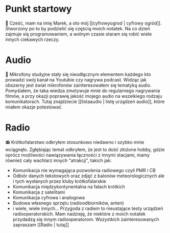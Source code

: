 # Punkt startowy
👋 Cześć, mam na imię Marek, a oto mój [[cyfrowyogrod | cyfrowy ogród]]. Stworzony po to by podzielić się częścią moich notatek.
Na co dzień zajmuje się programowaniem, a wolnym czasie staram się robić wiele innych ciekawych rzeczy.
# Audio
🎤 Mikrofony studyjne stały się nieodłącznym elementem każdego kto prowadzi swój kanał na Youtubie czy nagrywa podcast. Widząc jak obszerny jest świat mikrofonów zainteresowałem się tematyką audio. Pomyślałem, że taka wiedza zmotywuje mnie do regularnego nagrywania filmów, a przy okazji poprawię jakość mojego audio na wszelkiego rodzaju komunikatorach. Tutaj znajdziecie [[listaaudio | listę urządzeń audio]], które miałem okazje potestować.
# Radio
📻 Krótkofalarstwo odkryłem stosunkowo niedawno i szybko mnie wciągnęło. Zgłębiając temat odkryłem, że jest to dość złożone hobby, gdzie oprócz możliwości nawiązywania łączności z innymi stacjami, mamy również cały wachlarz innych "atrakcji", takich jak:
- Komunikacja nie wymagająca pozwolenia radiowego czyli PMR i CB
- Odbiór danych tekstowych oraz zdjęć z balonów meteorologicznych ale i tych wysłanych przez kluby krótkofalarskie
- Komunikacja międzykontynentalna na falach krótkich
- Komunikacja z satelitami
- Komunikacja cyfrowa i analogowa
- Budowa własnego sprzętu (radioodbiorników, anten)
- i wiele, wiele innych...
Przygoda z radiem to nieustające testy urządzeń radiooperatorskich. Mam nadzieję, że niektóre z moich notatek przydadzą się innym radiooperatorom. Wszystkich zainteresowanych zapraszam [[Radio | tutaj]]
